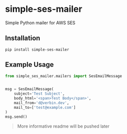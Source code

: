 # simple-ses-mailer
Simple Python mailer for AWS SES


## Installation

```
pip install simple-ses-mailer
```

## Example Usage
```python
from simple_ses_mailer.mailers import SesEmailMessage


msg = SesEmailMessage(
    subject='Test Subject',
    body_html='<span>Test Body</span>',
    mail_from='d@verbin.dev',
    mail_to=['test@example.com']
)
msg.send()
```
> More informative readme will be pushed later